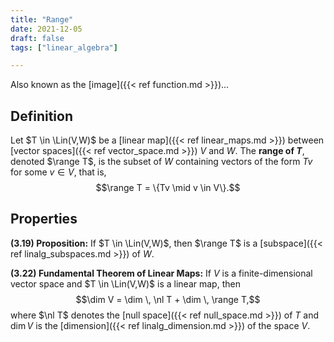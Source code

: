 ```yaml
---
title: "Range"
date: 2021-12-05
draft: false
tags: ["linear_algebra"]

---
```


Also known as the [image]({{< ref function.md >}})...

## Definition
Let $T \in \Lin(V,W)$ be a [linear map]({{< ref linear_maps.md >}}) between [vector spaces]({{< ref vector_space.md >}}) $V$ and $W$. The **range of $T$**, denoted $\range T$, is the subset of $W$ containing vectors of the form $Tv$ for some $v \in V$, that is, $$\range T = \{Tv \mid v \in V\}.$$

## Properties
**(3.19) Proposition:** If $T \in \Lin(V,W)$, then $\range T$ is a [subspace]({{< ref linalg_subspaces.md >}}) of $W$. 

**(3.22) Fundamental Theorem of Linear Maps:** If $V$ is a finite-dimensional vector space and $T \in \Lin(V,W)$ is a linear map, then $$\dim V = \dim \, \nl T + \dim \, \range T,$$ where $\nl T$ denotes the [null space]({{< ref null_space.md >}}) of $T$ and $\dim V$ is the [dimension]({{< ref linalg_dimension.md >}}) of the space $V$.